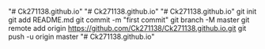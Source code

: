 "# Ck271138.github.io" 
"# Ck271138.github.io" 
"# Ck271138.github.io"  git init git add README.md git commit -m "first commit" git branch -M master git remote add origin https://github.com/Ck271138/Ck271138.github.io.git git push -u origin master
"# Ck271138.github.io" 

